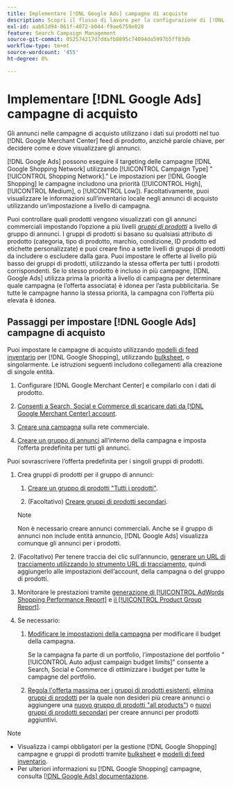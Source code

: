 ```yaml
---
title: Implementare [!DNL Google Ads] campagne di acquisto
description: Scopri il flusso di lavoro per la configurazione di [!DNL Google Ads] campagne di acquisto.
exl-id: aab61d94-861f-4072-b044-f9ae6759e028
feature: Search Campaign Management
source-git-commit: 052574217d7ddafb8895c74094da5997b5ff83db
workflow-type: tm+mt
source-wordcount: '455'
ht-degree: 0%

---
```


# Implementare [!DNL Google Ads] campagne di acquisto

Gli annunci nelle campagne di acquisto utilizzano i dati sui prodotti nel tuo [!DNL Google Merchant Center] feed di prodotto, anziché parole chiave, per decidere come e dove visualizzare gli annunci.

[!DNL Google Ads] possono eseguire il targeting delle campagne [!DNL Google Shopping Network] utilizzando [!UICONTROL Campaign Type] &quot;[!UICONTROL Shopping Network].&quot; Le impostazioni per [!DNL Google Shopping] le campagne includono una priorità ([!UICONTROL High], [!UICONTROL Medium], o [!UICONTROL Low]). Facoltativamente, puoi visualizzare le informazioni sull’inventario locale negli annunci di acquisto utilizzando un’impostazione a livello di campagna.

Puoi controllare quali prodotti vengono visualizzati con gli annunci commerciali impostando l’opzione a più livelli *[gruppi di prodotti](/help/search-social-commerce/campaign-management/campaigns/product-group-about.md)* a livello di gruppo di annunci. I gruppi di prodotti si basano su qualsiasi attributo di prodotto (categoria, tipo di prodotto, marchio, condizione, ID prodotto ed etichette personalizzate) e puoi creare fino a sette livelli di gruppi di prodotti da includere o escludere dalla gara. Puoi impostare le offerte al livello più basso dei gruppi di prodotti, utilizzando la stessa offerta per tutti i prodotti corrispondenti. Se lo stesso prodotto è incluso in più campagne, [!DNL Google Ads] utilizza prima la priorità a livello di campagna per determinare quale campagna (e l’offerta associata) è idonea per l’asta pubblicitaria. Se tutte le campagne hanno la stessa priorità, la campagna con l’offerta più elevata è idonea.

## Passaggi per impostare [!DNL Google Ads] campagne di acquisto

Puoi impostare le campagne di acquisto utilizzando [modelli di feed inventario](/help/search-social-commerce/campaign-management/inventory-feeds/inventory-feeds-about.md) per [!DNL Google Shopping], utilizzando [bulksheet](/help/search-social-commerce/campaign-management/bulksheets/bulksheet-about.md), o singolarmente. Le istruzioni seguenti includono collegamenti alla creazione di singole entità.

1. Configurare [!DNL Google Merchant Center] e compilarlo con i dati di prodotto.

1. [Consenti a Search, Social e Commerce di scaricare dati da [!DNL Google Merchant Center] account](/help/search-social-commerce/campaign-management/accounts/merchant-account-manage.md).

1. [Creare una campagna](/help/search-social-commerce/campaign-management/campaigns/campaign-manage.md) sulla rete commerciale.

1. [Creare un gruppo di annunci](/help/search-social-commerce/campaign-management/campaigns/ad-group-manage.md) all’interno della campagna e imposta l’offerta predefinita per tutti gli annunci.

Puoi sovrascrivere l’offerta predefinita per i singoli gruppi di prodotti.

1. Crea gruppi di prodotti per il gruppo di annunci:

   1. [Creare un gruppo di prodotti &quot;Tutti i prodotti&quot;](/help/search-social-commerce/campaign-management/campaigns/product-group-manage.md).

   1. (Facoltativo) [Creare gruppi di prodotti secondari](/help/search-social-commerce/campaign-management/campaigns/product-group-manage.md).

   >[!NOTE]
   >Non è necessario creare annunci commerciali. Anche se il gruppo di annunci non include entità annuncio, [!DNL Google Ads] visualizza comunque gli annunci per i prodotti.

1. (Facoltativo) Per tenere traccia dei clic sull’annuncio, [generare un URL di tracciamento utilizzando lo strumento URL di tracciamento](/help/search-social-commerce/tools/click-tracking-url-generate.md), quindi aggiungerlo alle impostazioni dell’account, della campagna o del gruppo di prodotti.

1. Monitorare le prestazioni tramite [generazione di [!UICONTROL AdWords Shopping Performance Report]](/help/search-social-commerce/reports/management/specialty/specialty-report-generate.md) e [il [!UICONTROL Product Group Report]](/help/search-social-commerce/reports/management/basic-advanced/basic-advanced-report-generate.md).

1. Se necessario:

   1. [Modificare le impostazioni della campagna](/help/search-social-commerce/campaign-management/campaigns/campaign-manage.md) per modificare il budget della campagna.

      Se la campagna fa parte di un portfolio, l’impostazione del portfolio &quot;[!UICONTROL Auto adjust campaign budget limits]&quot; consente a Search, Social e Commerce di ottimizzare i budget per tutte le campagne del portfolio.

   1. [Regola l&#39;offerta massima per i gruppi di prodotti esistenti](/help/search-social-commerce/campaign-management/campaigns/product-group-manage.md), [elimina gruppi di prodotti](/help/search-social-commerce/campaign-management/campaigns/product-group-manage.md) per la quale non desideri più creare annunci o aggiungere una [nuovo gruppo di prodotti &quot;all products&quot;](/help/search-social-commerce/campaign-management/campaigns/product-group-manage.md)) o [nuovi gruppi di prodotti secondari](/help/search-social-commerce/campaign-management/campaigns/product-group-manage.md) per creare annunci per prodotti aggiuntivi.

>[!NOTE]
>
>* Visualizza i campi obbligatori per la gestione [!DNL Google Shopping] campagne e gruppi di prodotti tramite [bulksheet](/help/search-social-commerce/campaign-management/bulksheets/bulksheet-data-formats/bulksheet-data-google.md) e [modelli di feed inventario](/help/search-social-commerce/campaign-management/inventory-feeds/ad-templates/template-google-shopping.md).
>* Per ulteriori informazioni su [!DNL Google Shopping] campagne, consulta [[!DNL Google Ads] documentazione](https://support.google.com/google-ads/answer/2454022).
